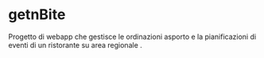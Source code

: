 # getnBite
Progetto di webapp che gestisce le ordinazioni asporto e la pianificazioni di eventi di un ristorante su area regionale .
